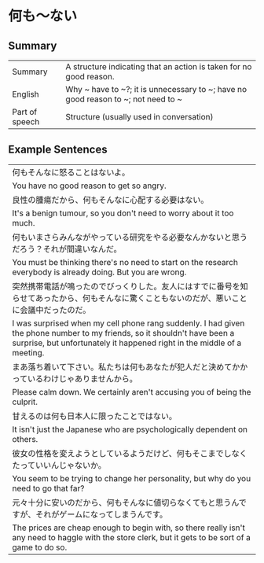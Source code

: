 # 何も～ない

## Summary

<table><tr>   <td>Summary</td>   <td>A structure indicating that an action is taken for no good reason.</td></tr><tr>   <td>English</td>   <td>Why ~ have to ~?; it is unnecessary to ~; have no good reason to ~; not need to ~</td></tr><tr>   <td>Part of speech</td>   <td>Structure (usually used in conversation)</td></tr></table>

## Example Sentences

<table><tr><td>何もそんなに怒ることはないよ。</td></tr><tr><td>You have no good reason to get so angry.</td></tr><tr><td>良性の腫瘍だから、何もそんなに心配する必要はない。</td></tr><tr><td>It's a benign tumour, so you don't need to worry about it too much.</td></tr><tr><td>何もいまさらみんながやっている研究をやる必要なんかないと思うだろう？それが間違いなんだ。</td></tr><tr><td>You must be thinking there's no need to start on the research everybody is already doing. But you are wrong.</td></tr><tr><td>突然携帯電話が鳴ったのでびっくりした。友人にはすでに番号を知らせてあったから、何もそんなに驚くこともないのだが、悪いことに会議中だったのだ。</td></tr><tr><td>I was surprised when my cell phone rang suddenly. I had given the phone number to my friends, so it shouldn't have been a surprise, but unfortunately it happened right in the middle of a meeting.</td></tr><tr><td>まあ落ち着いて下さい。私たちは何もあなたが犯人だと決めてかかっているわけじゃありませんから。</td></tr><tr><td>Please calm down. We certainly aren't accusing you of being the culprit.</td></tr><tr><td>甘えるのは何も日本人に限ったことではない。</td></tr><tr><td>It isn't just the Japanese who are psychologically dependent on others.</td></tr><tr><td>彼女の性格を変えようとしているようだけど、何もそこまでしなくたっていいんじゃないか。</td></tr><tr><td>You seem to be trying to change her personality, but why do you need to go that far?</td></tr><tr><td>元々十分に安いのだから、何もそんなに値切らなくてもと思うんですが、それがゲームになってしまうんです。</td></tr><tr><td>The prices are cheap enough to begin with, so there really isn't any need to haggle with the store clerk, but it gets to be sort of a game to do so.</td></tr></table>

